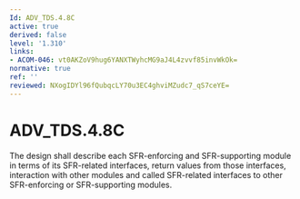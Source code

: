 ```yaml
---
Id: ADV_TDS.4.8C
active: true
derived: false
level: '1.310'
links:
- ACOM-046: vt0AKZoV9hug6YANXTWyhcMG9aJ4L4zvvf85invWkOk=
normative: true
ref: ''
reviewed: NXogIDYl96fQubqcLY70u3EC4ghviMZudc7_qS7ceYE=
---
```


# ADV_TDS.4.8C

The design shall describe each SFR-enforcing and SFR-supporting module in terms of its SFR-related interfaces, return values from those interfaces, interaction with other modules and called SFR-related interfaces to other SFR-enforcing or SFR-supporting modules.